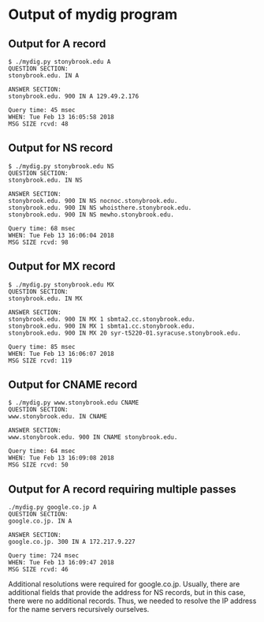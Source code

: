 # Output of mydig program
## Output for A record
```
$ ./mydig.py stonybrook.edu A
QUESTION SECTION:
stonybrook.edu. IN A

ANSWER SECTION:
stonybrook.edu. 900 IN A 129.49.2.176

Query time: 45 msec
WHEN: Tue Feb 13 16:05:58 2018
MSG SIZE rcvd: 48
```
## Output for NS record
```
$ ./mydig.py stonybrook.edu NS
QUESTION SECTION:
stonybrook.edu. IN NS

ANSWER SECTION:
stonybrook.edu. 900 IN NS nocnoc.stonybrook.edu.
stonybrook.edu. 900 IN NS whoisthere.stonybrook.edu.
stonybrook.edu. 900 IN NS mewho.stonybrook.edu.

Query time: 68 msec
WHEN: Tue Feb 13 16:06:04 2018
MSG SIZE rcvd: 98
```
## Output for MX record
```
$ ./mydig.py stonybrook.edu MX
QUESTION SECTION:
stonybrook.edu. IN MX

ANSWER SECTION:
stonybrook.edu. 900 IN MX 1 sbmta2.cc.stonybrook.edu.
stonybrook.edu. 900 IN MX 1 sbmta1.cc.stonybrook.edu.
stonybrook.edu. 900 IN MX 20 syr-t5220-01.syracuse.stonybrook.edu.

Query time: 85 msec
WHEN: Tue Feb 13 16:06:07 2018
MSG SIZE rcvd: 119
```
## Output for CNAME record
```
$ ./mydig.py www.stonybrook.edu CNAME
QUESTION SECTION:
www.stonybrook.edu. IN CNAME

ANSWER SECTION:
www.stonybrook.edu. 900 IN CNAME stonybrook.edu.

Query time: 64 msec
WHEN: Tue Feb 13 16:09:08 2018
MSG SIZE rcvd: 50
```
## Output for A record requiring multiple passes
```
./mydig.py google.co.jp A
QUESTION SECTION:
google.co.jp. IN A

ANSWER SECTION:
google.co.jp. 300 IN A 172.217.9.227

Query time: 724 msec
WHEN: Tue Feb 13 16:09:47 2018
MSG SIZE rcvd: 46
```
Additional resolutions were required for google.co.jp. Usually, there are
additional fields that provide the address for NS records, but in this case,
there were no additional records.  Thus, we needed to resolve the IP address for
the name servers recursively ourselves.

